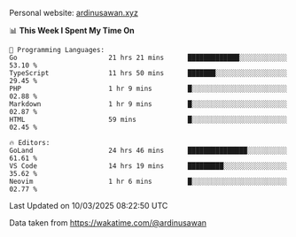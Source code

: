 Personal website: [ardinusawan.xyz](https://ardinusawan.xyz)

<!--START_SECTION:waka-->
📊 **This Week I Spent My Time On** 

```text
💬 Programming Languages: 
Go                       21 hrs 21 mins      █████████████░░░░░░░░░░░░   53.10 % 
TypeScript               11 hrs 50 mins      ███████░░░░░░░░░░░░░░░░░░   29.45 % 
PHP                      1 hr 9 mins         █░░░░░░░░░░░░░░░░░░░░░░░░   02.88 % 
Markdown                 1 hr 9 mins         █░░░░░░░░░░░░░░░░░░░░░░░░   02.87 % 
HTML                     59 mins             █░░░░░░░░░░░░░░░░░░░░░░░░   02.45 % 

🔥 Editors: 
GoLand                   24 hrs 46 mins      ███████████████░░░░░░░░░░   61.61 % 
VS Code                  14 hrs 19 mins      █████████░░░░░░░░░░░░░░░░   35.62 % 
Neovim                   1 hr 6 mins         █░░░░░░░░░░░░░░░░░░░░░░░░   02.77 % 
```


 Last Updated on 10/03/2025 08:22:50 UTC
<!--END_SECTION:waka-->
Data taken from https://wakatime.com/@ardinusawan
